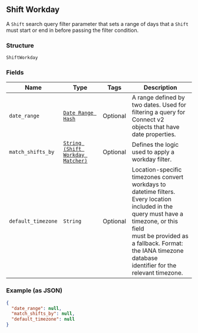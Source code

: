 ## Shift Workday

A `Shift` search query filter parameter that sets a range of days that 
a `Shift` must start or end in before passing the filter condition.

### Structure

`ShiftWorkday`

### Fields

| Name | Type | Tags | Description |
|  --- | --- | --- | --- |
| `date_range` | [`Date Range Hash`]($m/DateRange) | Optional | A range defined by two dates. Used for filtering a query for Connect v2 <br>objects that have date properties. |
| `match_shifts_by` | [`String (Shift Workday Matcher)`]($m/ShiftWorkdayMatcher) | Optional | Defines the logic used to apply a workday filter. |
| `default_timezone` | `String` | Optional | Location-specific timezones convert workdays to datetime filters.<br>Every location included in the query must have a timezone, or this field<br>must be provided as a fallback. Format: the IANA timezone database<br>identifier for the relevant timezone. |

### Example (as JSON)

```json
{
  "date_range": null,
  "match_shifts_by": null,
  "default_timezone": null
}
```


